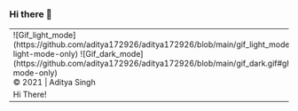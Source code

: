 ### Hi there 👋

<!--
**aditya172926/aditya172926** is a ✨ _special_ ✨ repository because its `README.md` (this file) appears on your GitHub profile.

Here are some ideas to get you started:

- 🔭 I’m currently working on ...
- 🌱 I’m currently learning ...
- 👯 I’m looking to collaborate on ...
- 🤔 I’m looking for help with ...
- 💬 Ask me about ...
- 📫 How to reach me: ...
- 😄 Pronouns: ...
- ⚡ Fun fact: ...
-->



<table>
  <tr>
    <td>
      ![Gif_light_mode](https://github.com/aditya172926/aditya172926/blob/main/gif_light_mode.gif#gh-light-mode-only)
      ![Gif_dark_mode](https://github.com/aditya172926/aditya172926/blob/main/gif_dark.gif#gh-dark-mode-only)
      <br>
      © 2021 | Aditya Singh
    </td>
  </tr>
  <tr>
    <td>
      Hi There!
    </td>
  </tr>
</table>
